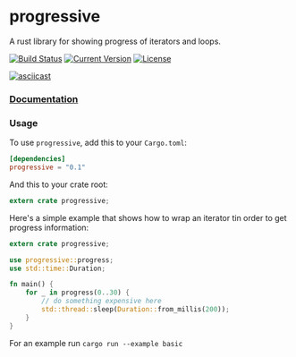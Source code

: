 progressive
===========

A rust library for showing progress of iterators and loops.

[![Build Status](https://travis-ci.org/palango/progressive.svg?branch=master)](https://travis-ci.org/palango/progressive)
[![Current Version](http://meritbadge.herokuapp.com/progressive)](https://crates.io/crates/progressive)
[![License](https://img.shields.io/crates/l/progressive.svg)]()

[![asciicast](https://asciinema.org/a/apt9cru9fqm65jqkvw8t9otpv.png)](https://asciinema.org/a/apt9cru9fqm65jqkvw8t9otpv)
### [Documentation](https://palango.github.io/progressive/)

### Usage

To use `progressive`, add this to your `Cargo.toml`:

```toml
[dependencies]
progressive = "0.1"
```

And this to your crate root:

```rust
extern crate progressive;
```

Here's a simple example that shows how to wrap an iterator tin order to get progress information:

```rust
extern crate progressive;

use progressive::progress;
use std::time::Duration;

fn main() {
    for _ in progress(0..30) {
        // do something expensive here
        std::thread::sleep(Duration::from_millis(200));
    }
}
```

For an example run `cargo run --example basic`
